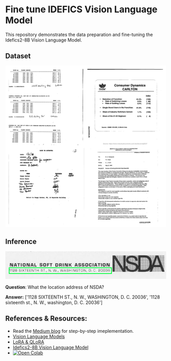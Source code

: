 # Fine tune IDEFICS Vision Language Model
This repository demonstrates the data preparation and fine-tuning the Idefics2-8B Vision Language Model.

## Dataset

<img src="https://github.com/NSTiwari/Fine-tune-IDEFICS-Vision-Language-Model/blob/main/dataset.png">

## Inference

<img src="https://github.com/NSTiwari/Fine-tune-IDEFICS-Vision-Language-Model/blob/main/test_data.png">

**Question**: What the location address of NSDA? 

**Answer:** ['1128 SIXTEENTH ST., N. W., WASHINGTON, D. C. 20036', '1128 sixteenth st., N. W., washington, D. C. 20036']

## References & Resources:

- Read the [Medium blog]() for step-by-step imeplementation.
- [Vision Language Models](https://huggingface.co/blog/vlms)
- [LoRA & QLoRA](https://cloud.google.com/vertex-ai/generative-ai/docs/model-garden/lora-qlora)
- [Idefics2-8B Vision Language Model](https://huggingface.co/blog/idefics2)
- [![Open Colab](https://colab.research.google.com/assets/colab-badge.svg)](https://github.com/NSTiwari/Fine-tune-IDEFICS-Vision-Language-Model/blob/main/Fine_tune_IDEFICS_Vision_Language_Model.ipynb)

